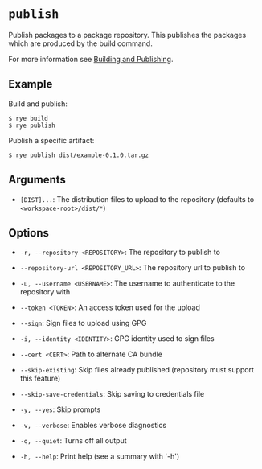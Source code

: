 # `publish`

Publish packages to a package repository.  This publishes the packages which are
produced by the build command.

For more information see [Building and Publishing](../publish.md).

## Example

Build and publish:

```
$ rye build
$ rye publish
```

Publish a specific artifact:

```
$ rye publish dist/example-0.1.0.tar.gz
```

## Arguments

* `[DIST]...`: The distribution files to upload to the repository (defaults to `<workspace-root>/dist/*`)

## Options

* `-r, --repository <REPOSITORY>`: The repository to publish to

* `--repository-url <REPOSITORY_URL>`: The repository url to publish to

* `-u, --username <USERNAME>`: The username to authenticate to the repository with

* `--token <TOKEN>`: An access token used for the upload

* `--sign`: Sign files to upload using GPG

* `-i, --identity <IDENTITY>`: GPG identity used to sign files

* `--cert <CERT>`: Path to alternate CA bundle

* `--skip-existing`: Skip files already published (repository must support this feature)

* `--skip-save-credentials`: Skip saving to credentials file

* `-y, --yes`: Skip prompts

* `-v, --verbose`: Enables verbose diagnostics

* `-q, --quiet`: Turns off all output

* `-h, --help`: Print help (see a summary with '-h')